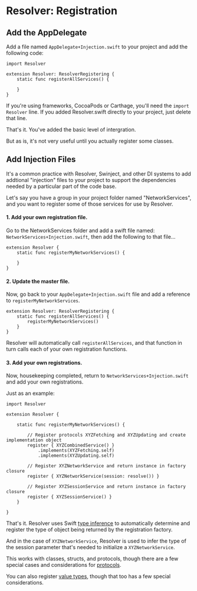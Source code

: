 #  Resolver: Registration

## Add the AppDelegate

Add a file named `AppDelegate+Injection.swift` to your project and add the following code:

```
import Resolver

extension Resolver: ResolverRegistering {
    static func registerAllServices() {

    }
}
```

If you're using frameworks, CocoaPods or Carthage, you'll need the `import Resolver` line. If you added Resolver.swift directly to your project, just delete that line.

That's it. You've added the basic level of intergration.

But as is, it's not very useful until you actually register some classes.

## Add Injection Files<a name=files></a>

It's a common practice with Resolver, Swinject, and other DI systems to add addtional "injection" files to your project to support the dependencies needed by a particular part of the code base.

Let's say you have a group in your project folder named "NetworkServices", and you want to register some of those services for use by Resolver.

#### 1. Add your own registration file.

Go to the NetworkServices folder and add a swift file named: `NetworkServices+Injection.swift`, then add the following to that file...

```
extension Resolver {
    static func registerMyNetworkServices() {

    }
}
```

#### 2. Update the master file.

Now, go back to your  `AppDelegate+Injection.swift` file and add a reference to `registerMyNetworkServices`.

```
extension Resolver: ResolverRegistering {
    static func registerAllServices() {
        registerMyNetworkServices()
    }
}
```

Resolver will automatically call `registerAllServices`, and that function in turn calls each of your own registration functions.

#### 3. Add your own registrations.

Now, housekeeping completed, return to  `NetworkServices+Injection.swift` and add your own registrations.

Just as an example:

```
import Resolver

extension Resolver {

    static func registerMyNetworkServices() {

        // Register protocols XYZFetching and XYZUpdating and create implementation object
        register { XYZCombinedService() }
            .implements(XYZFetching.self)
            .implements(XYZUpdating.self)

        // Register XYZNetworkService and return instance in factory closure
        register { XYZNetworkService(session: resolve()) }

        // Register XYZSessionService and return instance in factory closure
        register { XYZSessionService() }
    }
    
}
```

That's it. Resolver uses  Swift [type inference](Types.md) to automatically determine and register the type of object being returned by the registration factory.

And in the case of `XYZNetworkService`, Resolver is used to infer the type of the session parameter that's needed to initialize a `XYZNetworkService`.

This works with classes, structs, and protocols, though there are a few special cases and considerations for [protocols](Protocols.md).

You can also register [value types](Names.md), though that too has a few special considerations.

